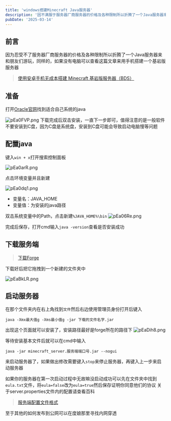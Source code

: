 ```yaml
---
title: 'windows搭建Minecraft Java服务器'
description: '因不满服于服务器厂商服务器的价格及各种限制所以折腾了一个Java服务器来和朋友们游玩'
pubDate: '2025-03-14'
---
```


## 前言

因为忍受不了服务器厂商服务器的价格及各种限制所以折腾了一个Java服务器来和朋友们游玩，同样的，如果没有电脑可以查看这篇文章来用手机搭建一个基岩版服务器

> [使用安卓手机无成本搭建 Minecraft 基岩版服务器（BDS）](https://blog.iamsjy.com/2023/07/11/install-mc-bds-on-android-phone-with-no-cost/)

## 准备

打开[Oracle官网](https://www.oracle.com/java/technologies/downloads/)找到适合自己系统的java

![pEa0FVP.png](https://s21.ax1x.com/2025/03/15/pEa0FVP.png)
下载完成后双击安装，一直下一步即可，值得注意的是一般软件不要安装到C盘，因为C盘是系统盘，安装到C盘可能会导致启动电脑慢等问题

## 配置java

键入`win + x`打开搜索控制面板

![pEa0arR.png](https://s21.ax1x.com/2025/03/15/pEa0arR.png)

点击环境变量并且新建

![pEa0dq1.png](https://s21.ax1x.com/2025/03/15/pEa0dq1.png)

- 变量名：JAVA_HOME
- 变量值：为安装的java路径

双击系统变量中的Path，点击新建`%JAVA_HOME%\bin`
![pEa06Re.png](https://s21.ax1x.com/2025/03/15/pEa06Re.png)

完成后保存，打开cmd输入`java -version`查看是否安装成功

## 下载服务端

> [下载Forge](https://files.minecraftforge.net/net/minecraftforge/forge/)

下载好后把它拖拽到一个新建的文件夹中

![pEaBkLR.png](https://s21.ax1x.com/2025/03/15/pEaBkLR.png)

## 启动服务器

在那个文件夹内在右上角找到`文件`然后右边使用管理员身份打开后键入

```shell
java -Xmx最大值g -Xms最小值g -jar 下载的文件名字.jar
```

出现这个页面就可以安装了，安装路径最好是forge所在的路径下
![pEaDih8.png](https://s21.ax1x.com/2025/03/15/pEaDih8.png)

等待安装基本文件后就可以在cmd中输入

```shell
java -jar minecraft_server.服务端端口号.jar --nogui
```

来启动服务器了，如果做出修改需要键入`stop`来停止服务器，再键入上一步来启动服务器

如果你的服务器在第一次启动过程中无故嘛没启动成功可以先在文件夹中找到`eula.txt`文件，将`eula=false`改为`eula=true`然后保存证明你同意他们的协议
关于server.properties文件内的配置请查看百科

> [服务端配置文件格式](https://zh.minecraft.wiki/w/%E6%9C%8D%E5%8A%A1%E7%AB%AF%E9%85%8D%E7%BD%AE%E6%96%87%E4%BB%B6%E6%A0%BC%E5%BC%8F?variant=zh-cn)

至于其他的如何发布到公网可以在度娘那里寻找内网穿透
